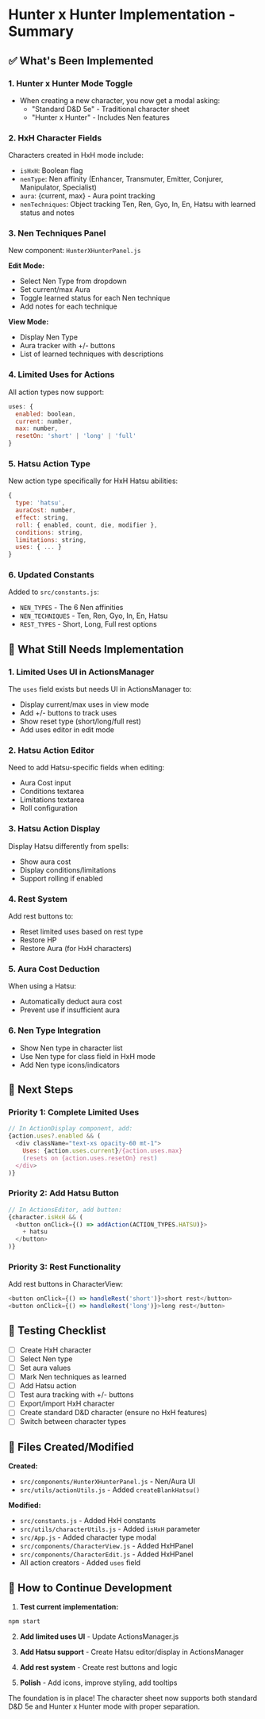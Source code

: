 # Hunter x Hunter Implementation - Summary

## ✅ What's Been Implemented

### 1. Hunter x Hunter Mode Toggle
- When creating a new character, you now get a modal asking:
  - "Standard D&D 5e" - Traditional character sheet
  - "Hunter x Hunter" - Includes Nen features

### 2. HxH Character Fields
Characters created in HxH mode include:
- `isHxH`: Boolean flag
- `nenType`: Nen affinity (Enhancer, Transmuter, Emitter, Conjurer, Manipulator, Specialist)
- `aura`: {current, max} - Aura point tracking
- `nenTechniques`: Object tracking Ten, Ren, Gyo, In, En, Hatsu with learned status and notes

### 3. Nen Techniques Panel
New component: `HunterXHunterPanel.js`

**Edit Mode:**
- Select Nen Type from dropdown
- Set current/max Aura
- Toggle learned status for each Nen technique
- Add notes for each technique

**View Mode:**
- Display Nen Type
- Aura tracker with +/- buttons
- List of learned techniques with descriptions

### 4. Limited Uses for Actions
All action types now support:
```javascript
uses: {
  enabled: boolean,
  current: number,
  max: number,
  resetOn: 'short' | 'long' | 'full'
}
```

### 5. Hatsu Action Type
New action type specifically for HxH Hatsu abilities:
```javascript
{
  type: 'hatsu',
  auraCost: number,
  effect: string,
  roll: { enabled, count, die, modifier },
  conditions: string,
  limitations: string,
  uses: { ... }
}
```

### 6. Updated Constants
Added to `src/constants.js`:
- `NEN_TYPES` - The 6 Nen affinities
- `NEN_TECHNIQUES` - Ten, Ren, Gyo, In, En, Hatsu
- `REST_TYPES` - Short, Long, Full rest options

## 🚧 What Still Needs Implementation

### 1. Limited Uses UI in ActionsManager
The `uses` field exists but needs UI in ActionsManager to:
- Display current/max uses in view mode
- Add +/- buttons to track uses
- Show reset type (short/long/full rest)
- Add uses editor in edit mode

### 2. Hatsu Action Editor
Need to add Hatsu-specific fields when editing:
- Aura Cost input
- Conditions textarea
- Limitations textarea
- Roll configuration

### 3. Hatsu Action Display
Display Hatsu differently from spells:
- Show aura cost
- Display conditions/limitations
- Support rolling if enabled

### 4. Rest System
Add rest buttons to:
- Reset limited uses based on rest type
- Restore HP
- Restore Aura (for HxH characters)

### 5. Aura Cost Deduction
When using a Hatsu:
- Automatically deduct aura cost
- Prevent use if insufficient aura

### 6. Nen Type Integration
- Show Nen type in character list
- Use Nen type for class field in HxH mode
- Add Nen type icons/indicators

## 📝 Next Steps

### Priority 1: Complete Limited Uses
```javascript
// In ActionDisplay component, add:
{action.uses?.enabled && (
  <div className="text-xs opacity-60 mt-1">
    Uses: {action.uses.current}/{action.uses.max} 
    (resets on {action.uses.resetOn} rest)
  </div>
)}
```

### Priority 2: Add Hatsu Button
```javascript
// In ActionsEditor, add button:
{character.isHxH && (
  <button onClick={() => addAction(ACTION_TYPES.HATSU)}>
    + hatsu
  </button>
)}
```

### Priority 3: Rest Functionality
Add rest buttons in CharacterView:
```javascript
<button onClick={() => handleRest('short')}>short rest</button>
<button onClick={() => handleRest('long')}>long rest</button>
```

## 🎯 Testing Checklist

- [ ] Create HxH character
- [ ] Select Nen type
- [ ] Set aura values
- [ ] Mark Nen techniques as learned
- [ ] Add Hatsu action
- [ ] Test aura tracking with +/- buttons
- [ ] Export/import HxH character
- [ ] Create standard D&D character (ensure no HxH features)
- [ ] Switch between character types

## 📂 Files Created/Modified

**Created:**
- `src/components/HunterXHunterPanel.js` - Nen/Aura UI
- `src/utils/actionUtils.js` - Added `createBlankHatsu()`

**Modified:**
- `src/constants.js` - Added HxH constants
- `src/utils/characterUtils.js` - Added `isHxH` parameter
- `src/App.js` - Added character type modal
- `src/components/CharacterView.js` - Added HxHPanel
- `src/components/CharacterEdit.js` - Added HxHPanel
- All action creators - Added `uses` field

## 🔧 How to Continue Development

1. **Test current implementation:**
```bash
npm start
```

2. **Add limited uses UI** - Update ActionsManager.js

3. **Add Hatsu support** - Create Hatsu editor/display in ActionsManager

4. **Add rest system** - Create rest buttons and logic

5. **Polish** - Add icons, improve styling, add tooltips

The foundation is in place! The character sheet now supports both standard D&D 5e and Hunter x Hunter mode with proper separation.
